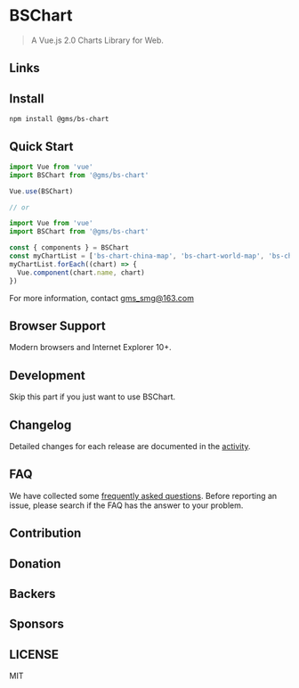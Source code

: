 <p align="center">
</p>

# BSChart


> A Vue.js 2.0 Charts Library for Web.

## Links

## Install
```shell
npm install @gms/bs-chart
```

## Quick Start
``` javascript
import Vue from 'vue'
import BSChart from '@gms/bs-chart'

Vue.use(BSChart)

// or

import Vue from 'vue'
import BSChart from '@gms/bs-chart'

const { components } = BSChart
const myChartList = ['bs-chart-china-map', 'bs-chart-world-map', 'bs-chart-diagram', ...]
myChartList.forEach((chart) => {
  Vue.component(chart.name, chart)
})
```
For more information, contact <gms_smg@163.com>

## Browser Support
Modern browsers and Internet Explorer 10+.

## Development
Skip this part if you just want to use BSChart.

## Changelog
Detailed changes for each release are documented in the [activity](http://gitlab.gmscorp.com/ux/ux-hawkeye-surveillance/activity).

## FAQ
We have collected some [frequently asked questions](http://gitlab.gmscorp.com/ux/ux-hawkeye-surveillance/issues/). Before reporting an issue, please search if the FAQ has the answer to your problem.

## Contribution

## Donation

## Backers

## Sponsors

## LICENSE
MIT
